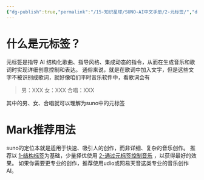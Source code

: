 ```yaml
---
{"dg-publish":true,"permalink":"/15-知识星球/SUNO-AI中文手册/2-元标签/","dgPassFrontmatter":true,"created":"2024-07-28T17:44:18.072+08:00","updated":"2024-07-31T23:08:29.016+08:00"}
---
```



# 什么是元标签？

元标签是指导 AI 结构化歌曲、指导风格、集成动态的指令，从而在生成音乐和歌词时实现详细创意控制和表达。
通俗来说，就是在歌词中加入文字，但是这些文字不被识别成歌词，就好像咱们平时音乐软件中，看歌词会有

> 男：XXX
> 女：XXX
> 合唱：XXX

其中的男、女、合唱就可以理解为suno中的元标签

# Mark推荐用法
suno的定位本就是适用于快速、吸引人的创作，而非详细、复杂的音乐创作。
推荐以 [1-结构标签](15-知识星球/SUNO-AI中文手册/2-元标签/1-结构标签.md)为基础，少量择优使用 [2-通过元标签控制音乐](15-知识星球/SUNO-AI中文手册/2-元标签/2-通过元标签控制音乐.md) ，以获得最好的效果。
如果你需要更专业的创作，推荐使用udio或网易天音这类专业的音乐创作AI。